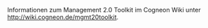 Informationen zum Management 2.0 Toolkit im Cogneon Wiki unter http://wiki.cogneon.de/mgmt20toolkit.
